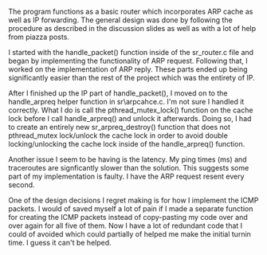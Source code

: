 The program functions as a basic router which incorporates ARP cache as
well as IP forwarding. The general design was done by following the 
procedure as described in the discussion slides as well as with a lot of
help from piazza posts.

I started with the handle\_packet() function inside of the sr\_router.c file
and began by implementing the functionality of ARP request. Following that,
I worked on the implementation of ARP reply. These parts ended up being
significantly easier than the rest of the project which was the entirety
of IP.

After I finished up the IP part of handle\_packet(), I moved on to
the handle\_arpreq helper function in sr\arpcahce.c. I'm not sure I handled
it correctly. What I do is call the pthread\_mutex\_lock() function on the
cache lock before I call handle\_arpreq() and unlock it afterwards. Doing
so, I had to create an entirely new sr\_arpreq\_destroy() function that
does not pthread\_mutex lock/unlock the cache lock in order to avoid double
locking/unlocking the cache lock inside of the handle\_arpreq() function.

Another issue I seem to be having is the latency. My ping times (ms) and
traceroutes are signficantly slower than the solution. This suggests some
part of my implementation is faulty. I have the ARP request resent every
second.

One of the design decisions I regret making is for how I implement the ICMP
packets. I would of saved myself a lot of pain if I made a separate 
function for creating the ICMP packets instead of copy-pasting my code
over and over again for all five of them. Now I have a lot of redundant
code that I could of avoided which could partially of helped me make the
initial turnin time. I guess it can't be helped.
